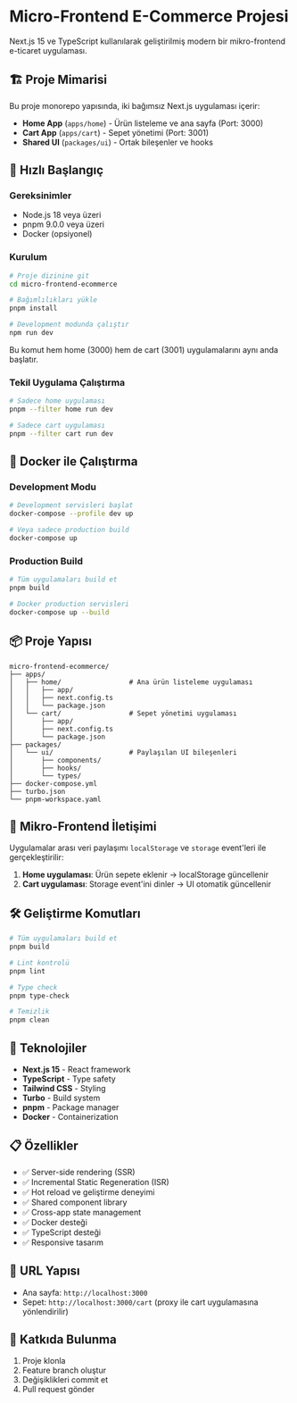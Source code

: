 # Micro-Frontend E-Commerce Projesi

Next.js 15 ve TypeScript kullanılarak geliştirilmiş modern bir mikro-frontend e-ticaret uygulaması.

## 🏗️ Proje Mimarisi

Bu proje monorepo yapısında, iki bağımsız Next.js uygulaması içerir:

- **Home App** (`apps/home`) - Ürün listeleme ve ana sayfa (Port: 3000)
- **Cart App** (`apps/cart`) - Sepet yönetimi (Port: 3001)
- **Shared UI** (`packages/ui`) - Ortak bileşenler ve hooks

## 🚀 Hızlı Başlangıç

### Gereksinimler

- Node.js 18 veya üzeri
- pnpm 9.0.0 veya üzeri
- Docker (opsiyonel)

### Kurulum

```bash
# Proje dizinine git
cd micro-frontend-ecommerce

# Bağımlılıkları yükle
pnpm install

# Development modunda çalıştır
npm run dev
```

Bu komut hem home (3000) hem de cart (3001) uygulamalarını aynı anda başlatır.

### Tekil Uygulama Çalıştırma

```bash
# Sadece home uygulaması
pnpm --filter home run dev

# Sadece cart uygulaması  
pnpm --filter cart run dev
```

## 🐳 Docker ile Çalıştırma

### Development Modu

```bash
# Development servisleri başlat
docker-compose --profile dev up

# Veya sadece production build
docker-compose up
```

### Production Build

```bash
# Tüm uygulamaları build et
pnpm build

# Docker production servisleri
docker-compose up --build
```

## 📦 Proje Yapısı

```
micro-frontend-ecommerce/
├── apps/
│   ├── home/                 # Ana ürün listeleme uygulaması
│   │   ├── app/
│   │   ├── next.config.ts
│   │   └── package.json
│   └── cart/                 # Sepet yönetimi uygulaması
│       ├── app/
│       ├── next.config.ts
│       └── package.json
├── packages/
│   └── ui/                   # Paylaşılan UI bileşenleri
│       ├── components/
│       ├── hooks/
│       └── types/
├── docker-compose.yml
├── turbo.json
└── pnpm-workspace.yaml
```

## 🔄 Mikro-Frontend İletişimi

Uygulamalar arası veri paylaşımı `localStorage` ve `storage` event'leri ile gerçekleştirilir:

1. **Home uygulaması**: Ürün sepete eklenir → localStorage güncellenir
2. **Cart uygulaması**: Storage event'ini dinler → UI otomatik güncellenir

## 🛠️ Geliştirme Komutları

```bash
# Tüm uygulamaları build et
pnpm build

# Lint kontrolü
pnpm lint  

# Type check
pnpm type-check

# Temizlik
pnpm clean
```

## 🎨 Teknolojiler

- **Next.js 15** - React framework
- **TypeScript** - Type safety
- **Tailwind CSS** - Styling
- **Turbo** - Build system
- **pnpm** - Package manager
- **Docker** - Containerization

## 📋 Özellikler

- ✅ Server-side rendering (SSR)
- ✅ Incremental Static Regeneration (ISR) 
- ✅ Hot reload ve geliştirme deneyimi
- ✅ Shared component library
- ✅ Cross-app state management
- ✅ Docker desteği
- ✅ TypeScript desteği
- ✅ Responsive tasarım

## 🔗 URL Yapısı

- Ana sayfa: `http://localhost:3000`
- Sepet: `http://localhost:3000/cart` (proxy ile cart uygulamasına yönlendirilir)

## 📝 Katkıda Bulunma

1. Proje klonla
2. Feature branch oluştur
3. Değişiklikleri commit et
4. Pull request gönder